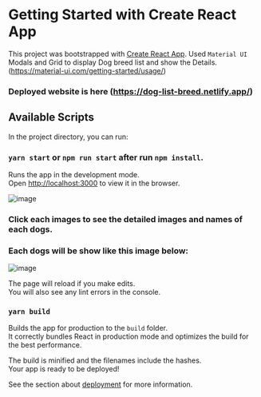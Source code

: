 # Getting Started with Create React App

This project was bootstrapped with [Create React App](https://github.com/facebook/create-react-app).
Used `` Material UI `` Modals and Grid to display Dog breed list and show the Details. (https://material-ui.com/getting-started/usage/)
### Deployed website is here (https://dog-list-breed.netlify.app/)
## Available Scripts

In the project directory, you can run:

### `yarn start` or `npm run start` after run `npm install`.

Runs the app in the development mode.\
Open [http://localhost:3000](http://localhost:3000) to view it in the browser.

![image](https://user-images.githubusercontent.com/57170337/128771159-8c0e9ae0-411e-439d-bac0-22f4834dfc27.png)
### Click each images to see the detailed images and names of each dogs.
### Each dogs will be show like this image below:
![image](https://user-images.githubusercontent.com/57170337/128771415-a1fac9ec-db28-4d22-9983-fd0beba59435.png)

The page will reload if you make edits.\
You will also see any lint errors in the console.

### `yarn build`

Builds the app for production to the `build` folder.\
It correctly bundles React in production mode and optimizes the build for the best performance.

The build is minified and the filenames include the hashes.\
Your app is ready to be deployed!

See the section about [deployment](https://facebook.github.io/create-react-app/docs/deployment) for more information.

